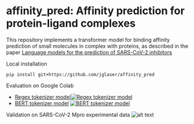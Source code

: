 # affinity_pred: Affinity prediction for protein-ligand complexes 

This repository implements a transformer model for binding affinity prediction of small molecules in complex with proteins, as described in the paper
[Language models for the prediction of SARS-CoV-2 inhibitors](https://doi.org/10.1177/10943420221121804)

Local installation

```
pip install git+https://github.com/jglaser/affinity_pred
```

Evaluation on Google Colab

- [Regex tokenizer model](./eval_regex.ipynb)[![Regex tokenizer model](https://colab.research.google.com/assets/colab-badge.svg)](https://colab.research.google.com/github/jglaser/affinity_pred/blob/master/eval_regex.ipynb)
- [BERT tokenizer model](./eval_bert.ipynb) [![BERT tokenizer model](https://colab.research.google.com/assets/colab-badge.svg)](https://colab.research.google.com/github/jglaser/affinity_pred/blob/master/eval_bert.ipynb)

Validation on SARS-CoV-2 Mpro experimental data
![alt text](https://github.com/jglaser/affinity_pred/blob/master/data/postera_pr_2.50.png?raw=true)
